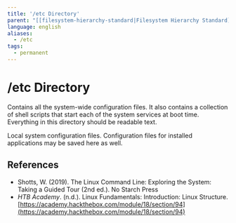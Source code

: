 ```yaml
---
title: '/etc Directory'
parent: "[[filesystem-hierarchy-standard|Filesystem Hierarchy Standard]]"
language: english
aliases:
  - /etc
tags:
  - permanent
---
```


# /etc Directory

Contains all the system-wide configuration files. It also contains a collection of shell scripts that start each of the system services at boot time. Everything in this directory should be readable text.

Local system configuration files. Configuration files for installed applications may be saved here as well.

## References

- Shotts, W. (2019). <span class="reference-title">The Linux Command Line: Exploring the System: Taking a Guided Tour (2nd ed.)</span>. No Starch Press
- _HTB Academy_. (n.d.). <span class="reference-title">Linux Fundamentals: Introduction: Linux Structure</span>. [https://academy.hackthebox.com/module/18/section/94](https://academy.hackthebox.com/module/18/section/94)
